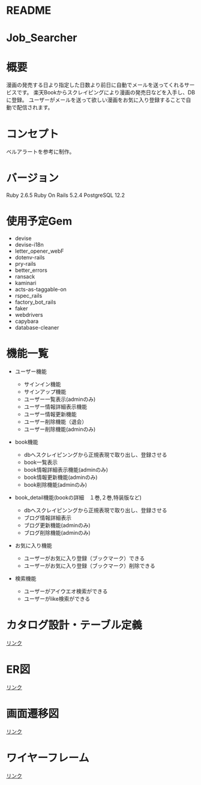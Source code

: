 # README

# Job_Searcher

# 概要

漫画の発売する日より指定した日数より前日に自動でメールを送ってくれるサービスです。
楽天Bookからスクレイピングにより漫画の発売日などを入手し、DBに登録。
ユーザーがメールを送って欲しい漫画をお気に入り登録することで自動で配信されます。

# コンセプト

ベルアラートを参考に制作。

# バージョン

Ruby 2.6.5
Ruby On Rails 5.2.4
PostgreSQL 12.2

# 使用予定Gem
* devise
* devise-i18n
* letter_opener_webF
* dotenv-rails
* pry-rails
* better_errors
* ransack
* kaminari
* acts-as-taggable-on
* rspec_rails
* factory_bot_rails
* faker
* webdrivers
* capybara
* database-cleaner

# 機能一覧
* ユーザー機能
    * サインイン機能
    * サインアップ機能
    * ユーザー一覧表示(adminのみ)
    * ユーザー情報詳細表示機能
    * ユーザー情報更新機能
    * ユーザー削除機能（退会）
    * ユーザー削除機能(adminのみ)
    
* book機能
    * dbへスクレイピンングから正規表現で取り出し、登録させる
    * book一覧表示
    * book情報詳細表示機能(adminのみ)
    * book情報更新機能(adminのみ)
    * book削除機能(adminのみ)
    
* book_detail機能(bookの詳細　１巻,２巻,特装版など)
    * dbへスクレイピンングから正規表現で取り出し、登録させる
    * ブログ情報詳細表示
    * ブログ更新機能(adminのみ)
    * ブログ削除機能(adminのみ)

* お気に入り機能
    * ユーザーがお気に入り登録（ブックマーク）できる
    * ユーザーがお気に入り登録（ブックマーク）削除できる
    
    
* 検索機能
    * ユーザーがアイウエオ検索ができる
    * ユーザーがlike検索ができる
    

    
# カタログ設計・テーブル定義
[リンク](https://docs.google.com/spreadsheets/d/1gcogY-u-EWBGi_my7e6AriNvzbgEhNS0ZrMH3jK93cQ/edit#gid=1816941356)

# ER図
[リンク](https://drive.google.com/file/d/1u1FAe5Jabs9Z_OAAqu87Z4OwONGtIkEP/view?usp=sharing)

# 画面遷移図
[リンク](https://drive.google.com/file/d/1_y-Ar_xEQ4dSnEHaQw2AQCxsuBvj6GG9/view?usp=sharing)

# ワイヤーフレーム
[リンク](https://drive.google.com/file/d/1_y-Ar_xEQ4dSnEHaQw2AQCxsuBvj6GG9/view?usp=sharing)